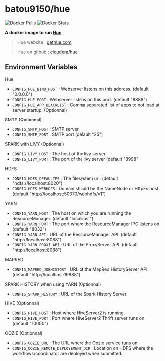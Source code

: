 # batou9150/hue

![Docker Pulls](https://img.shields.io/docker/pulls/batou9150/hue.svg)
![Docker Stars](https://img.shields.io/docker/stars/batou9150/hue.svg)

**A docker image to run [Hue](http://gethue.com)**

> Hue website : [gethue.com](http://gethue.com)

> Hue on github : [cloudera/hue](https://github.com/cloudera/hue)

## Environment Variables

Hue
* `CONFIG_HUE_BIND_HOST` : Webserver listens on this address. (default "0.0.0.0")
* `CONFIG_HUE_PORT` : Webserver listens on this port. (default "8888")
* `CONFIG_HUE_APP_BLACKLIST` : Comma separated list of apps to not load at server startup. (Optionnal)

SMTP (Optionnal)
* `CONFIG_SMTP_HOST` : SMTP server
* `CONFIG_SMTP_PORT` : SMTP port (default "25")

SPARK with LIVY (Optionnal)
* `CONFIG_LIVY_HOST` : The host of the livy server
* `CONFIG_LIVY_PORT` : The port of the livy server (default "8998"

HDFS
* `CONFIG_HDFS_DEFAULTFS` : The filesystem uri. (default "hdfs://localhost:8020")
* `CONFIG_HDFS_WEBHDFS` : Domain should be the NameNode or HttpFs host. (default "http://localhost:50070/webhdfs/v1")

YARN
* `CONFIG_YARN_HOST` : The host on which you are running the ResourceManager. (default "localhost")
* `CONFIG_YARN_PORT` : The port where the ResourceManager IPC listens on. (default "8032")
* `CONFIG_YARN_API` : URL of the ResourceManager API. (default "http://localhost:8088")
* `CONFIG_YARN_PROXI_API` : URL of the ProxyServer API. (default "http://localhost:8088")

MAPRED
* `CONFIG_MAPRED_JOBHISTORY` : URL of the MapRed HistoryServer API. (default "http://localhost:19888")

SPARK HISTORY when using YARN (Optionnal)
* `CONFIG_SPARK_HISTORY` : URL of the Spark History Server.

HIVE (Optionnal)
* `CONFIG_HIVE_HOST` : Host where HiveServer2 is running.
* `CONFIG_HIVE_PORT` : Port where HiveServer2 Thrift server runs on. (default "10000")

OOZIE (Optionnal)
* `CONFIG_OOZIE_URL` : The URL where the Oozie service runs on.
* `CONFIG_OOZIE_REMOTE_DEPLOYEMENT_DIR` : Location on HDFS where the workflows/coordinator are deployed when submitted.
